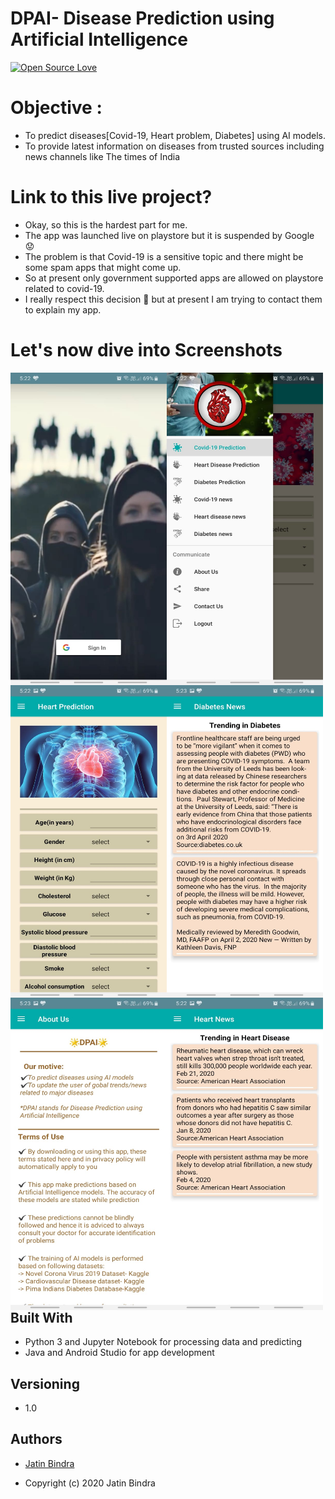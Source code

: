 # DPAI- Disease Prediction using Artificial Intelligence

[![Open Source Love](https://badges.frapsoft.com/os/v2/open-source.svg?v=102)](https://github.com/jb1998)  &nbsp;&nbsp;


# Objective : 

* To predict diseases[Covid-19, Heart problem, Diabetes] using AI models. 
* To provide latest information on diseases from trusted sources including news channels like The times of India 

# Link to this live project? 

* Okay, so this is the hardest part for me.  
* The app was launched live on playstore but it is suspended by Google 😟
* The problem is that Covid-19 is a sensitive topic and there might be some spam apps that might come up.
* So at present only government supported apps are allowed on playstore related to covid-19.
* I really respect this decision 🌟 but at present I am trying to contact them to explain my app.

# Let's now dive into Screenshots

<img src="WhatsApp%20Image%202020-04-09%20at%205.27.15%20PM%20(1).jpeg" height="500" width="250" align="left" >
<img src="WhatsApp%20Image%202020-04-09%20at%205.27.15%20PM.jpeg" height="500" width="250" align="left" >
<img src="WhatsApp%20Image%202020-04-09%20at%205.27.15%20PM%20(2).jpeg" height="500" width="250" align="left" >
<img src="WhatsApp%20Image%202020-04-09%20at%205.27.15%20PM%20(5).jpeg" height="500" width="250" align="left" >
<img src="WhatsApp%20Image%202020-04-09%20at%205.27.15%20PM%20(6).jpeg" height="500" width="250" align="left" >
<img src="WhatsApp%20Image%202020-04-09%20at%205.27.15%20PM%20(7).jpeg" height="500" width="250" align="left" >

#
#

#
#
#
#

#
#
#
#
#
#
#
#


#
#
#
#

#
#
#
#
#
#
#
#


#
#

#
#

## Built With

* Python 3 and Jupyter Notebook for processing data and predicting
* Java and Android Studio for app development


## Versioning

* 1.0

## Authors

-  [Jatin Bindra](https://www.linkedin.com/in/jb1998/)

- Copyright (c) 2020 Jatin Bindra

